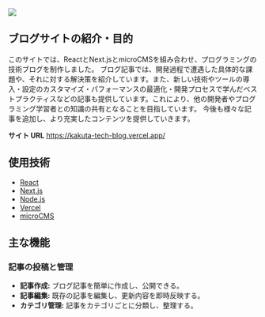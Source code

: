 <img src='/pages/public/images/ogp.jpg'>
 
## ブログサイトの紹介・目的
このサイトでは、ReactとNext.jsとmicroCMSを組み合わせ、プログラミングの技術ブログを制作しました。
ブログ記事では、開発過程で遭遇した具体的な課題や、それに対する解決策を紹介しています。また、新しい技術やツールの導入・設定のカスタマイズ・パフォーマンスの最適化・開発プロセスで学んだベストプラクティスなどの記事も提供しています。これにより、他の開発者やプログラミング学習者との知識の共有となることを目指しています。
今後も様々な記事を追加し、より充実したコンテンツを提供していきます。

**サイト URL**
https://kakuta-tech-blog.vercel.app/

## 使用技術

- [React](https://ja.reactjs.org/)
- [Next.js](https://nextjs.org/)
- [Node.js](https://nodejs.org/ja)
- [Vercel](https://vercel.com/home)
- [microCMS](https://microcms.io/)

## 主な機能

### 記事の投稿と管理

- **記事作成:** ブログ記事を簡単に作成し、公開できる。
- **記事編集:** 既存の記事を編集し、更新内容を即時反映する。
- **カテゴリ管理:** 記事をカテゴリごとに分類し、整理する。
